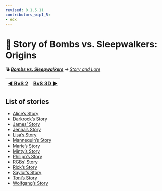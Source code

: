 ```yaml
---
revised: 0.1.5.11
contributors_wip1_5:
- edx
---
```


# 📁 Story of Bombs vs. Sleepwalkers: Origins

💣 ***[Bombs vs. Sleepwalkers](/README.md)** ➔ [Story and Lore](/story/readme.md)*

| [◀️ BvS 2](/story/bvs2/readme.md) | [BvS 3D ▶️](/story/bvs3d/readme.md) |
| --: | :-- |

## List of stories

- [Alice’s Story](/story/bvso/alice_story/readme.md)
- [Darkrock’s Story](/story/bvso/darkrock_story/readme.md)
- [James’ Story](/story/bvso/james_story/readme.md)
- [Jenna’s Story](/story/bvso/jenna_story/readme.md)
- [Lisa’s Story](/story/bvso/lisa_story/readme.md)
- [Mannequin’s Story](/story/bvso/mannequin_story/readme.md)
- [Marie’s Story](/story/bvso/marie_story/readme.md)
- [Minty’s Story](/story/bvso/minty_story/readme.md)
- [Philipp’s Story](/story/bvso/philipp_story/readme.md)
- [RGBs’ Story](/story/bvso/rgbs_story/readme.md)
- [Rick’s Story](/story/bvso/rick_story/readme.md)
- [Saylor’s Story](/story/bvso/saylor_story/readme.md)
- [Toni’s Story](/story/bvso/toni_story/readme.md)
- [Wolfgang’s Story](/story/bvso/wolfgang_story/readme.md)
